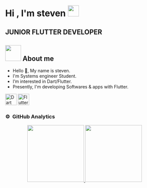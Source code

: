 <h1>Hi , I'm steven <img src="https://media.giphy.com/media/hvRJCLFzcasrR4ia7z/giphy.gif" width="35"></h1>
<h2>  JUNIOR FLUTTER DEVELOPER </h2>

## <img src = "https://user-images.githubusercontent.com/63050133/156777293-72a6e681-2582-4a9d-ad92-09d1181d47c7.gif" width = 50px height = 50px>  About me

- Hello  👋, My name is steven.<br>
- I'm Systems engineer Student.<br>
- I’m interested in Dart/Flutter.<br>
- Presently, I'm developing Softwares & apps with Flutter.


<p align="left">
<a href="https://dart.dev/" target="_blank" rel="noreferrer"><img src="https://raw.githubusercontent.com/danielcranney/readme-generator/main/public/icons/skills/dart-colored.svg" width="36" height="36" alt="Dart" /></a>
<a href="https://flutter.dev/" target="_blank" rel="noreferrer"><img src="https://raw.githubusercontent.com/danielcranney/readme-generator/main/public/icons/skills/flutter-colored.svg" width="36" height="36" alt="Flutter" /></a>

### ⚙️ &nbsp;GitHub Analytics

<p align="center">
<a href="https://github.com/steven1306">
  <img height="180em" src="https://github-readme-stats-eight-theta.vercel.app/api?username=steven1306&show_icons=true&theme=algolia&include_all_commits=true&count_private=true"/>
  <img height="180em" src="https://github-readme-stats-eight-theta.vercel.app/api/top-langs/?username=Resteban368&layout=compact&langs_count=8&theme=algolia"/>
</a>

  
</p>

